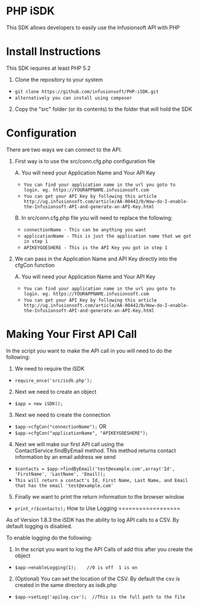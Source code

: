 PHP iSDK
==================
This SDK allows developers to easily use the Infusionsoft API with PHP

Install Instructions
==================

This SDK requires at least PHP 5.2

1. Clone the repository to your system
 - ```git clone https://github.com/infusionsoft/PHP-iSDK.git```
 - ```alternatively you can install using composer```
2. Copy the "src" folder (or its contents) to the folder that will hold the SDK

Configuration
==================

There are two ways we can connect to the API.

1. First way is to use the src/conn.cfg.php configuration file

    A. You will need your Application Name and Your API Key
     - ```You can find your application name in the url you goto to login. eg. https://YOURAPPNAME.infusionsoft.com```
     - ```You can get your API Key by following this article http://ug.infusionsoft.com/article/AA-00442/0/How-do-I-enable-the-Infusionsoft-API-and-generate-an-API-Key.html```

    B. In src/conn.cfg.php file you will need to replace the following:
     - ```connectionName - This can be anything you want```
     - ```applicationName - This is just the application name that we got in step 1```
     - ```APIKEYGOESHERE - This is the API Key you got in step 1```

2. We can pass in the Application Name and API Key directly into the cfgCon function

    A. You will need your Application Name and Your API Key
     - ```You can find your application name in the url you goto to login. eg. https://YOURAPPNAME.infusionsoft.com```
     - ```You can get your API Key by following this article http://ug.infusionsoft.com/article/AA-00442/0/How-do-I-enable-the-Infusionsoft-API-and-generate-an-API-Key.html```

Making Your First API Call
==================

In the script you want to make the API call in you will need to do the following:

1. We need to require the iSDK
 - ```require_once('src/isdk.php');```
2. Next we need to create an object
 - ```$app = new iSDK();```
3. Next we need to create the connection
 - ```$app->cfgCon("connectionName");```
OR
 - ```$app->cfgCon("applicationName", "APIKEYGOESHERE");```
4. Next we will make our first API call using the ContactService.findByEmail method. This method returns contact information by an email address we send
 - ```$contacts = $app->findByEmail('test@example.com',array('Id', 'FirstName', 'LastName', 'Email));```
 - ```This will return a contact's Id, First Name, Last Name, and Email that has the email 'test@example.com'```
5. Finally we want to print the return information to the browser window
 - ```print_r($contacts);```
How to Use Logging
==================

As of Version 1.8.3 the iSDK has the ability to log API calls to a CSV. By default logging is disabled.

To enable logging do the following:
1. In the script you want to log the API Calls of add this after you create the object
 - ```$app->enableLogging(1);    //0 is off  1 is on```
2. (Optional) You can set the location of the CSV. By default the csv is created in the same directory as isdk.php
 - ```$app->setLog('apilog.csv');  //This is the full path to the file```
